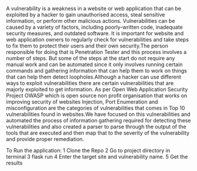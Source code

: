 A vulnerability is a weakness in a website or web application that can be exploited by a hacker
to gain unauthorised access, steal sensitive information, or perform other malicious actions.
Vulnerabilities can be caused by a variety of factors, including poorly-written code, inadequate
security measures, and outdated software. It is important for website and web application
owners to regularly check for vulnerabilities and take steps to fix them to protect their users and
their own security.The person responsible for doing that is Penetration Tester and this process
involves a number of steps. But some of the steps at the start do not require any manual
work and can be automated since it only involves running certain commands and gathering
information that can help them to work on things that can help them detect loopholes.Although
a hacker can use different ways to exploit vulnerabilities there are certain vulnerabilities that
are majorly exploited to get information. As per Open Web Application Security Project
OWASP which is open source non profit organisation that works on improving security of
websites Injection, Port Enumeration and misconfiguration are the categories of vulnerabilities
that comes in Top 10 vulnerabilities found in websites.We have focused on this vulnerabilities
and automated the process of information gathering required for detecting these vulnerabilities
and also created a parser to parse through the output of the tools that are executed and then
map that to the severity of the vulnerability and provide proper remediation.

To Run the application:
1 Clone the Repo
2 Go to project directory in terminal
3 flask run
4 Enter the target site and vulnerability name.
5 Get the results 

